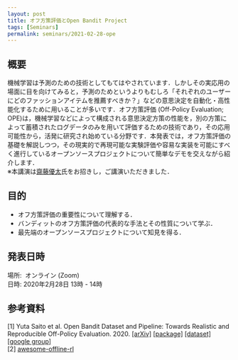 ```yaml
---
layout: post
title: オフ方策評価とOpen Bandit Project
tags: [Seminars]
permalink: seminars/2021-02-28-ope
---
```


## 概要
機械学習は予測のための技術としてもてはやされています．しかしその実応用の場面に目を向けてみると，予測のためというよりもむしろ「それぞれのユーザーにどのファッションアイテムを推薦すべきか？」などの意思決定を自動化・高性能化するために用いることが多いです．オフ方策評価 (Off-Policy Evaluation; OPE)は，機械学習などによって構成される意思決定方策の性能を，別の方策によって蓄積されたログデータのみを用いて評価するための技術であり，その応用可能性から，活発に研究され始めている分野です．本発表では，オフ方策評価の基礎を解説しつつ，その現実的で再現可能な実験評価や容易な実装を可能にすべく進行しているオープンソースプロジェクトについて簡単なデモを交えながら紹介します． \
※本講演は[齋藤優太](https://usaito.github.io/japanese/)氏をお招きし，ご講演いただきました．

## 目的
- オフ方策評価の重要性について理解する．
- バンディットのオフ方策評価の代表的な手法とその性質について学ぶ．
- 最先端のオープンソースプロジェクトについて知見を得る．

## 発表日時
場所:  オンライン (Zoom) \
日時: 2020年2月28日 13時 - 14時

## 参考資料
[1] Yuta Saito et al. Open Bandit Dataset and Pipeline: Towards Realistic and Reproducible Off-Policy Evaluation. 2020. [[arXiv]](https://arxiv.org/abs/2008.07146) [[package]](https://github.com/st-tech/zr-obp) [[dataset]](https://research.zozo.com/data.html) [[google group]](https://groups.google.com/g/open-bandit-project) \
[2] [awesome-offline-rl](https://github.com/hanjuku-kaso/awesome-offline-rl)
